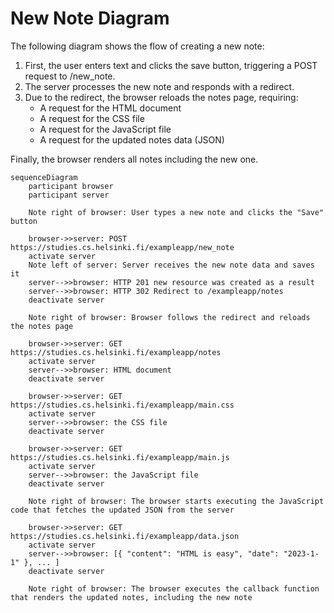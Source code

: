 # New Note Diagram

The following diagram shows the flow of creating a new note:

1. First, the user enters text and clicks the save button, triggering a POST 
request to /new_note.
2. The server processes the new note and responds with a redirect.
3. Due to the redirect, the browser reloads the notes page, requiring:
   - A request for the HTML document
   - A request for the CSS file
   - A request for the JavaScript file
   - A request for the updated notes data (JSON)

Finally, the browser renders all notes including the new one.

```mermaid
sequenceDiagram
    participant browser
    participant server

    Note right of browser: User types a new note and clicks the "Save" button

    browser->>server: POST https://studies.cs.helsinki.fi/exampleapp/new_note
    activate server
    Note left of server: Server receives the new note data and saves it
    server-->>browser: HTTP 201 new resource was created as a result
    server-->>browser: HTTP 302 Redirect to /exampleapp/notes
    deactivate server

    Note right of browser: Browser follows the redirect and reloads the notes page

    browser->>server: GET https://studies.cs.helsinki.fi/exampleapp/notes
    activate server
    server-->>browser: HTML document
    deactivate server

    browser->>server: GET https://studies.cs.helsinki.fi/exampleapp/main.css
    activate server
    server-->>browser: the CSS file
    deactivate server

    browser->>server: GET https://studies.cs.helsinki.fi/exampleapp/main.js
    activate server
    server-->>browser: the JavaScript file
    deactivate server

    Note right of browser: The browser starts executing the JavaScript code that fetches the updated JSON from the server

    browser->>server: GET https://studies.cs.helsinki.fi/exampleapp/data.json
    activate server
    server-->>browser: [{ "content": "HTML is easy", "date": "2023-1-1" }, ... ]
    deactivate server

    Note right of browser: The browser executes the callback function that renders the updated notes, including the new note
```